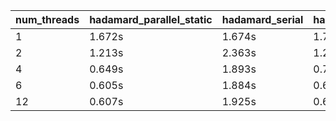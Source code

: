 | num_threads | hadamard_parallel_static | hadamard_serial | hadamard_parallel_guided | hadamard_parallel_auto | hadamard_parallel_runtime | hadamard_parallel_dynamic |
|---|---|---|---|---|---|---|
| 1 | 1.672s | 1.674s | 1.705s | 2.506s | 2.551s | 1.707s |
| 2 | 1.213s | 2.363s | 1.214s | 1.196s | 1.158s | 1.402s |
| 4 | 0.649s | 1.893s | 0.716s | 0.652s | 1.115s | 1.123s |
| 6 | 0.605s | 1.884s | 0.669s | 0.611s | 1.276s | 1.261s |
| 12 | 0.607s | 1.925s | 0.620s | 0.605s | 2.652s | 2.660s |